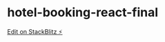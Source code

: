 # hotel-booking-react-final

[Edit on StackBlitz ⚡️](https://stackblitz.com/edit/hotel-booking-react-n56sta)